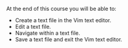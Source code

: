 At the end of this course you will be able to:

* Create a text file in the Vim text editor.
* Edit a text file.
* Navigate within a text file.
* Save a text file and exit the Vim text editor.